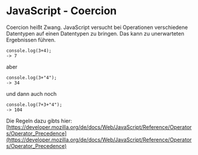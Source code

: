 # JavaScript - Coercion

Coercion heißt Zwang. 
JavaScript versucht bei Operationen verschiedene Datentypen
auf einen Datentypen zu bringen. 
Das kann zu unerwarteten Ergebnissen führen. 

```
console.log(3+4);
-> 7 
```
aber
```
console.log(3+"4");
-> 34
```
und dann auch noch 
```
console.log(7+3+"4");
-> 104 
```

Die Regeln dazu gibts hier:
[https://developer.mozilla.org/de/docs/Web/JavaScript/Reference/Operators/Operator_Precedence](https://developer.mozilla.org/de/docs/Web/JavaScript/Reference/Operators/Operator_Precedence)